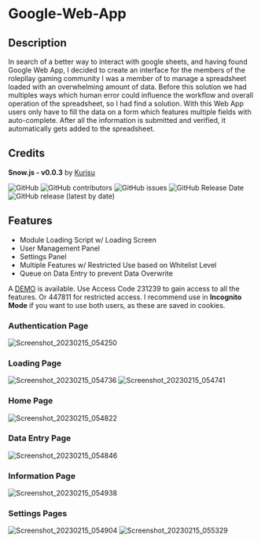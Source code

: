 # Google-Web-App

## Description

  In search of a better way to interact with google sheets, and having found Google Web App, I decided to create an interface for the members of the rolepllay gaming community I was a member of to manage a spreadsheet loaded with an overwhelming amount of data. 
  Before this solution we had multiples ways which human error could influence the workflow and overall operation of the spreadsheet, so I had find a solution.
  With this Web App users only have to fill the data on a form which features multiple fields with auto-complete. After all the information is submitted and verified, it automatically gets added to the spreadsheet.

## Credits

  **Snow.js - v0.0.3** by [Kurisu](kurisubrooks.com)

![GitHub](https://img.shields.io/github/license/BrunoCostaGH/Google-Web-App?style=for-the-badge)
![GitHub contributors](https://img.shields.io/github/contributors/BrunoCostaGH/Google-Web-App?style=for-the-badge)
![GitHub issues](https://img.shields.io/github/issues/BrunoCostaGH/Google-Web-App?style=for-the-badge)
![GitHub Release Date](https://img.shields.io/github/release-date/BrunoCostaGH/Google-Web-App?style=for-the-badge)
![GitHub release (latest by date)](https://img.shields.io/github/v/release/BrunoCostaGH/Google-Web-App?style=for-the-badge)

## Features
  - Module Loading Script w/ Loading Screen
  - User Management Panel
  - Settings Panel
  - Multiple Features w/ Restricted Use based on Whitelist Level
  - Queue on Data Entry to prevent Data Overwrite
  
  A [DEMO](https://script.google.com/macros/s/AKfycbzOfhcPJZq7HI9wD9vBHd0nUnLyXYXerELW7iAXe9F8esc0m--bixrjLFaW9n9G6u9z/exec?page=auth) is available. Use Access Code 231239 to gain access to all the features. Or 447811 for restricted access. I recommend use in **Incognito Mode** if you want to use both users, as these are saved in cookies.
  
### Authentication Page
  ![Screenshot_20230215_054250](https://user-images.githubusercontent.com/54143084/219113437-f91dfaab-b800-4630-89ba-7593b4e14c3a.png)
### Loading Page
  ![Screenshot_20230215_054736](https://user-images.githubusercontent.com/54143084/219113769-399fbce2-eddf-44ab-bdfd-d4c231e5a82f.png)
  ![Screenshot_20230215_054741](https://user-images.githubusercontent.com/54143084/219113787-c170ea64-ce62-4fc6-92a5-322d595ac4dd.png)
### Home Page
  ![Screenshot_20230215_054822](https://user-images.githubusercontent.com/54143084/219113861-d6cf7a8e-d59a-4c5e-bde3-930607f4b178.png)
### Data Entry Page
  ![Screenshot_20230215_054846](https://user-images.githubusercontent.com/54143084/219113908-fd880498-414e-49fd-a274-fcd47c76017e.png)
### Information Page
  ![Screenshot_20230215_054938](https://user-images.githubusercontent.com/54143084/219113973-5d203d51-39e0-41b8-b23d-e28291ff7f1f.png)
### Settings Pages
  ![Screenshot_20230215_054904](https://user-images.githubusercontent.com/54143084/219114053-685d3cfd-3df2-48b2-9ddf-941f2fd9f9f6.png)
  ![Screenshot_20230215_055329](https://user-images.githubusercontent.com/54143084/219114084-e4a10943-b536-4047-b243-83e82997c186.png)
